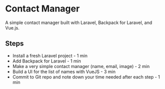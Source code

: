 # Contact Manager

A simple contact manager built with Laravel, Backpack for Laravel, and Vue.js.

## Steps

- Install a fresh Laravel project  - 1 min
- Add Backpack for Laravel  - 1 min
- Make a very simple contact manager (name, email, image)  - 2 min
- Build a UI for the list of names with VueJS  - 3 min
- Commit to Git repo and note down your time needed after each step  - 1 min
